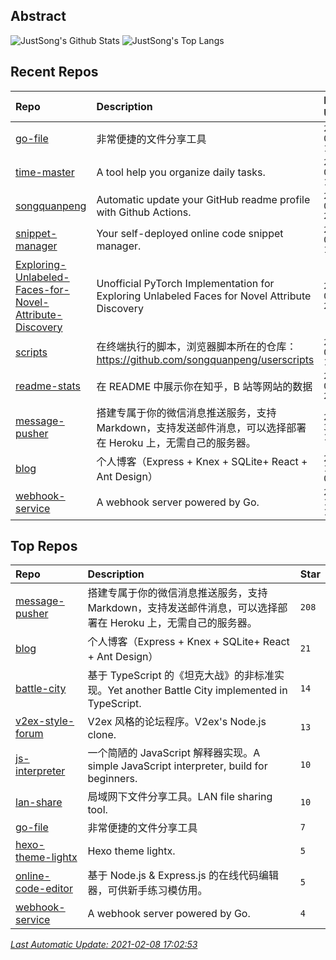 ## Abstract
![JustSong's Github Stats](https://github-readme-stats.vercel.app/api?username=songquanpeng&show_icons=true&hide_border=true)
![JustSong's Top Langs](https://github-readme-stats.vercel.app/api/top-langs/?username=songquanpeng&layout=compact&hide_border=true)

## Recent Repos
|Repo|Description|Last Update|
|:--|:--|:--|
|[go-file](https://github.com/songquanpeng/go-file)|非常便捷的文件分享工具|`2021-02-08 16:33:00`|
|[time-master](https://github.com/songquanpeng/time-master)|A tool help you organize daily tasks.|`2021-02-08 10:43:11`|
|[songquanpeng](https://github.com/songquanpeng/songquanpeng)|Automatic update your GitHub readme profile with Github Actions.|`2021-02-07 20:21:40`|
|[snippet-manager](https://github.com/songquanpeng/snippet-manager)|Your self-deployed online code snippet manager.|`2021-02-07 19:13:02`|
|[Exploring-Unlabeled-Faces-for-Novel-Attribute-Discovery](https://github.com/songquanpeng/Exploring-Unlabeled-Faces-for-Novel-Attribute-Discovery)|Unofficial PyTorch Implementation for Exploring Unlabeled Faces for Novel Attribute Discovery|`2021-02-06 22:12:22`|
|[scripts](https://github.com/songquanpeng/scripts)|在终端执行的脚本，浏览器脚本所在的仓库：https://github.com/songquanpeng/userscripts|`2021-02-02 10:54:29`|
|[readme-stats](https://github.com/songquanpeng/readme-stats)|在 README 中展示你在知乎，B 站等网站的数据|`2021-02-01 21:22:49`|
|[message-pusher](https://github.com/songquanpeng/message-pusher)|搭建专属于你的微信消息推送服务，支持 Markdown，支持发送邮件消息，可以选择部署在 Heroku 上，无需自己的服务器。|`2021-01-31 19:29:57`|
|[blog](https://github.com/songquanpeng/blog)|个人博客（Express + Knex + SQLite+ React + Ant Design）|`2021-01-19 09:38:14`|
|[webhook-service](https://github.com/songquanpeng/webhook-service)|A webhook server powered by Go.|`2021-01-18 13:36:03`|

## Top Repos
|Repo|Description|Star|
|:--|:--|:--|
|[message-pusher](https://github.com/songquanpeng/message-pusher)|搭建专属于你的微信消息推送服务，支持 Markdown，支持发送邮件消息，可以选择部署在 Heroku 上，无需自己的服务器。|`208`|
|[blog](https://github.com/songquanpeng/blog)|个人博客（Express + Knex + SQLite+ React + Ant Design）|`21`|
|[battle-city](https://github.com/songquanpeng/battle-city)|基于 TypeScript 的《坦克大战》的非标准实现。Yet another Battle City implemented in TypeScript.|`14`|
|[v2ex-style-forum](https://github.com/songquanpeng/v2ex-style-forum)|V2ex 风格的论坛程序。V2ex's Node.js clone.|`13`|
|[js-interpreter](https://github.com/songquanpeng/js-interpreter)|一个简陋的 JavaScript 解释器实现。A simple JavaScript interpreter, build for beginners.|`10`|
|[lan-share](https://github.com/songquanpeng/lan-share)|局域网下文件分享工具。LAN file sharing tool. |`10`|
|[go-file](https://github.com/songquanpeng/go-file)|非常便捷的文件分享工具|`7`|
|[hexo-theme-lightx](https://github.com/songquanpeng/hexo-theme-lightx)|Hexo theme lightx.|`5`|
|[online-code-editor](https://github.com/songquanpeng/online-code-editor)|基于 Node.js & Express.js 的在线代码编辑器，可供新手练习模仿用。|`5`|
|[webhook-service](https://github.com/songquanpeng/webhook-service)|A webhook server powered by Go.|`4`|



*[Last Automatic Update: 2021-02-08 17:02:53](https://github.com/songquanpeng/songquanpeng/blob/master/help.md)*
